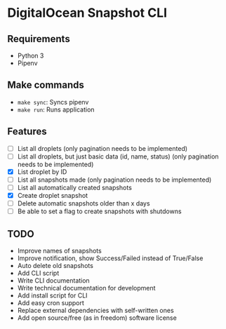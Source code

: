 # DigitalOcean Snapshot CLI

## Requirements

* Python 3
* Pipenv

## Make commands

* `make sync`: Syncs pipenv
* `make run`: Runs application

## Features

* [ ] List all droplets (only pagination needs to be implemented)
* [ ] List all droplets, but just basic data (id, name, status) (only pagination needs to be implemented)
* [x] List droplet by ID
* [ ] List all snapshots made (only pagination needs to be implemented)
* [ ] List all automatically created snapshots
* [x] Create droplet snapshot
* [ ] Delete automatic snapshots older than x days
* [ ] Be able to set a flag to create snapshots with shutdowns

## TODO

* Improve names of snapshots
* Improve notification, show Success/Failed instead of True/False
* Auto delete old snapshots
* Add CLI script
* Write CLI documentation
* Write technical documentation for development
* Add install script for CLI
* Add easy cron support
* Replace external dependencies with self-written ones
* Add open source/free (as in freedom) software license